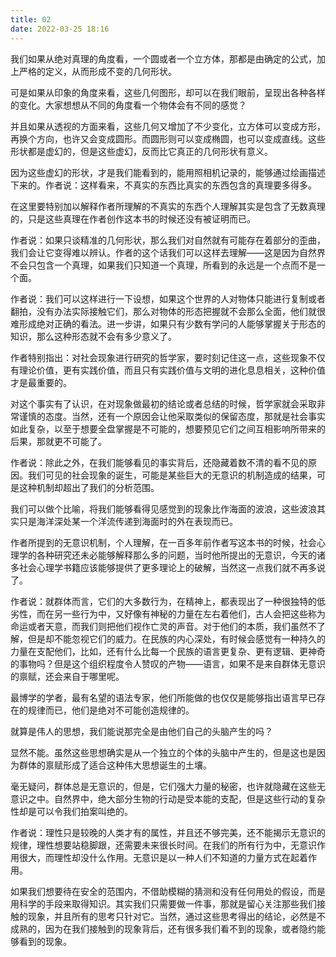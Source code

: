 ```yaml
---
title: 02
date: 2022-03-25 18:16
---
```

我们如果从绝对真理的角度看，一个圆或者一个立方体，那都是由确定的公式，加上严格的定义，从而形成不变的几何形状。


可是如果从印象的角度来看，这些几何图形，却可以在我们眼前，呈现出各种各样的变化。大家想想从不同的角度看一个物体会有不同的感觉？


并且如果从透视的方面来看，这些几何又增加了不少变化，立方体可以变成方形，再换个方向，也许又会变成圆形。而圆形则可以变成椭圆，也可以变成直线。这些形状都是虚幻的，但是这些虚幻，反而比它真正的几何形状有意义。


因为这些虚幻的形状，才是我们能看到的，能用照相机记录的，能够通过绘画描述下来的。作者说：这样看来，不真实的东西比真实的东西包含的真理要多得多。


在这里要特别加以解释作者所理解的不真实的东西个人理解其实是包含了无数真理的，只是这些真理在作者创作这本书的时候还没有被证明而已。


作者说：如果只谈精准的几何形状，那么我们对自然就有可能存在着部分的歪曲，我们会让它变得难以辨认。作者的这个话我们可以这样去理解——这是因为自然界不会只包含一个真理，如果我们只知道一个真理，所看到的永远是一个点而不是一个面。


作者说：我们可以这样进行一下设想，如果这个世界的人对物体只能进行复制或者翻拍，没有办法实际接触它们，那么对物体的形态把握就不会那么全面，他们就很难形成绝对正确的看法。进一步讲，如果只有少数有学问的人能够掌握关于形态的知识，那么这种形态就不会有多少意义了。


作者特别指出：对社会现象进行研究的哲学家，要时刻记住这一点，这些现象不仅有理论价值，更有实践价值，而且只有实践价值与文明的进化息息相关，这种价值才是最重要的。


对这个事实有了认识，在对现象做最初的结论或者总结的时候，哲学家就会采取非常谨慎的态度。当然，还有一个原因会让他采取类似的保留态度，那就是社会事实如此复杂，以至于想要全盘掌握是不可能的，想要预见它们之间互相影响所带来的后果，那就更不可能了。


作者说：除此之外，在我们能够看见的事实背后，还隐藏着数不清的看不见的原因。我们可见的社会现象的诞生，可能是某些巨大的无意识的机制造成的结果，可是这种机制却超出了我们的分析范围。


我们可以做个比喻，将我们能够看得见感觉到的现象比作海面的波浪，这些波浪其实只是海洋深处某一个洋流传递到海面时的外在表现而已。


作者所提到的无意识机制，个人理解，在一百多年前作者写这本书的时候，社会心理学的各种研究还未必能够解释那么多的问题，当时他所提出的无意识，今天的诸多社会心理学书籍应该能够提供了更多理论上的破解，当然这一点我们就不再多说了。


作者说：就群体而言，它们的大多数行为，在精神上，都表现出了一种很独特的低劣性，而在另一些行为中，又好像有神秘的力量在左右着他们，古人会把这些称为命运或者天意，而我们则把他们视作亡灵的声音。对于他们的本质，我们虽然不了解，但是却不能忽视它们的威力。在民族的内心深处，有时候会感觉有一种持久的力量在支配他们，比如，还有什么比每一个民族的语言更复杂、更有逻辑、更神奇的事物吗？但是这个组织程度令人赞叹的产物——语言，如果不是来自群体无意识的禀赋，还会来自于哪里呢。


最博学的学者，最有名望的语法专家，他们所能做的也仅仅是能够指出语言早已存在的规律而已，他们是绝对不可能创造规律的。


就算是伟人的思想，我们能说那完全是由他们自己的头脑产生的吗？


显然不能。虽然这些思想确实是从一个独立的个体的头脑中产生的，但是这也是因为群体的禀赋形成了适合这种伟大思想诞生的土壤。


毫无疑问，群体总是无意识的，但是，它们强大力量的秘密，也许就隐藏在这些无意识之中。自然界中，绝大部分生物的行动是受本能的支配，但是这些行动的复杂性却是可以令我们拍案叫绝的。


作者说：理性只是较晚的人类才有的属性，并且还不够完美，还不能揭示无意识的规律，理性想要站稳脚跟，还需要未来很长时间。在我们的所有行为中，无意识作用很大，而理性却没什么作用。无意识是以一种人们不知道的力量方式在起着作用。


如果我们想要待在安全的范围内，不借助模糊的猜测和没有任何用处的假设，而是用科学的手段来取得知识。其实我们只需要做一件事，那就是留心关注那些我们接触的现象，并且所有的思考只针对它。当然，通过这些思考得出的结论，必然是不成熟的，因为在我们接触到的现象背后，还有很多我们看不到的现象，或者隐约能够看到的现象。




